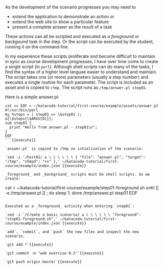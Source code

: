 As the development of the scenario progresses you may need to

* extend the application to demonstrate an action or
* extend the web site to show a particular feature
* present a complete answer as the result of a task

These actions can all be scripted and executed as a _foreground_ or _backgound_ task in the step. Or the script can be executed by the student, running it on the command line.

In my experience these scripts proliferate and become difficult to maintain in sync as course development progresses, I have over time come to create a single script (in `perl`). Although shell scripts can do many of the tasks, I find the syntax of a higher level languae easier to understand and maintain. The script takes one (or more) parameters (usually a step number) and executes a single routine for each parameter. The script is included as an asset and is copied to `/tmp`. The script runs as `/tmp/answer.pl step01`.

Here is a simple answer.pl:

```
cat << EOF > ~/katacoda-tutorial/first-course/example/assets/answer.pl
#!/usr/bin/perl
my %steps = ( step01 => \&step01 );
&{\$steps{\$ARGV[0]}};
sub step01 {
  print "Hello from answer.pl - step01\n";
}
EOF
```{{execute}}

`answer.pl` is copied to /tmp on intialisation of the scenario:

`sed -i '/host01/ a \ \ \ \ \ \ { "file": "answer.pl", "target": "/tmp", "chmod": "+x" },' ~/katacoda-tutorial/first-course/example/index.json`{{execute}}

_foreground_ and _background_ scripts must be shell scripts. So we create:

```
cat <<EOF > ~/katacoda-tutorial/first-course/example/step01-foreground.sh
until [[ -e /tmp/answer.pl ]] ; do sleep 1; done
/tmp/answer.pl step01
EOF
```{{execute}}

Executed as a _foreground_ activity when entering `step01`:

`sed -i '/Create a basic scenario/ a \ \ \ \ \ \ "foreground": "step01-foreground.sh",' ~/katacoda-tutorial/first-course/example/index.json`{{execute}}

`add`, `commit`, and `push` the new files and inspect the new scenario.

`git add *`{{execute}}

`git commit -m "web exercise 0.2"`{{execute}}

`git push origin master`{{execute}}

